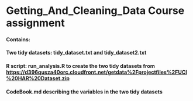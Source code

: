# Getting_And_Cleaning_Data Course assignment
#### Contains:
#### Two tidy datasets: tidy_dataset.txt and tidy_dataset2.txt 
#### R script: run_analysis.R to create the two tidy datasets from https://d396qusza40orc.cloudfront.net/getdata%2Fprojectfiles%2FUCI%20HAR%20Dataset.zip
#### CodeBook.md describing the variables in the two tidy datasets 
